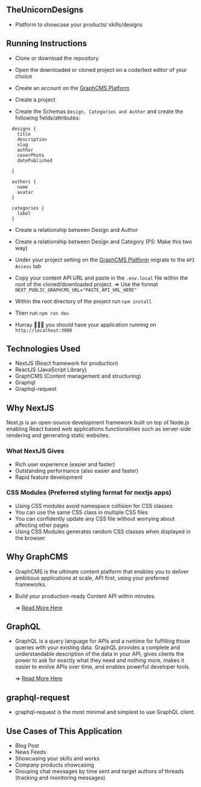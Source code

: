 ## TheUnicornDesigns

- Platform to showcase your products/ skills/designs

## Running Instructions

- Clone or download the repository
- Open the downloaded or cloned project on a code/text editor of your choice

- Create an account on the [GraphCMS Platform](https://graphcms.com/)
- Create a project
- Create the Schemas `Design, Categories and Author` and create the following fields/attributes:

```gql
  designs {
    title
    description
    slug
    author
    coverPhoto
    datePublished

  }
```

```gql
  authors {
    name
    avatar
  }
```

```gql
  categories {
    label
  }
```

- Create a relationship between Design and Author

- Create a relationship between Design and Category (PS: Make this two way)

- Under your project setting on the [GraphCMS Platform](https://graphcms.com/) migrate to the `API Access` tab
- Copy your content API URL and paste in the `.env.local` file within the root of the cloned/downloaded project.
  => Use the format `NEXT_PUBLIC_GRAPHCMS_URL="PASTE_API_URL_HERE"`

- Within the root directory of the project run `npm install`
- Then run `npm run dev` 
- Hurray 🎉🎉🎉 you should have your application running on `http://localhost:3000` 

## Technologies Used

- NextJS (React framework for production)
- ReactJS (JavaScript Library)
- GraphCMS (Content management and structuring)
- Graphql
- Graphql-request

## Why NextJS

Next.js is an open-source development framework built on top of Node.js
enabling React based web applications functionalities such as server-side
rendering and generating static websites.

### What NextJS Gives

- Rich user experience (easier and faster)
- Outstanding performance (also easier and faster)
- Rapid feature development

### CSS Modules (Preferred styling format for nextjs apps)

- Using CSS modules avoid namespace collision for CSS classes
- You can use the same CSS class in multiple CSS files
- You can confidently update any CSS file without worrying about affecting other pages
- Using CSS Modules generates random CSS classes when displayed in the browser

## Why GraphCMS

- GraphCMS is the ultimate content platform that enables you to deliver ambitious applications at scale, API first, using your preferred frameworks.
- Build your production-ready Content API within minutes.

  => [Read More Here](https://graphcms.com/)

## GraphQL

- GraphQL is a query language for APIs and a runtime for fulfilling those queries with your existing data. GraphQL provides a complete and understandable description of the data in your API, gives clients the power to ask for exactly what they need and nothing more, makes it easier to evolve APIs over time, and enables powerful developer tools.

  => [Read More Here](https://graphql.org/)

## graphql-request

- graphql-request is the most minimal and simplest to use GraphQL client.

## Use Cases of This Application

- Blog Post
- News Feeds
- Showcasing your skills and works
- Company products showcasing
- Grouping chat messages by time sent and target authors of threads (tracking and monitoring messages)
